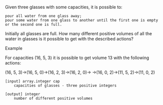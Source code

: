 

Given three glasses with some capacities, it is possible to:

    pour all water from one glass away;
    pour some water from one glass to another until the first one is empty or the second one is full.

Initially all glasses are full. How many different positive volumes of all the water in glasses is it possible to get with the described actions?

Example

For capacities (16, 5, 3) it is possible to get volume 13 with the following actions:

(16, 5, 3)->(16, 5, 0)->(16, 2, 3)->(16, 2, 0)->
    ->(16, 0, 2)->(11, 5, 2)->(11, 0, 2)

    [input] array.integer cap
        capacities of glasses - three positive integers

    [output] integer
        number of different positive volumes
